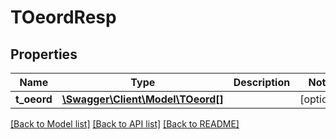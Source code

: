 # TOeordResp

## Properties
Name | Type | Description | Notes
------------ | ------------- | ------------- | -------------
**t_oeord** | [**\Swagger\Client\Model\TOeord[]**](TOeord.md) |  | [optional] 

[[Back to Model list]](../README.md#documentation-for-models) [[Back to API list]](../README.md#documentation-for-api-endpoints) [[Back to README]](../README.md)


